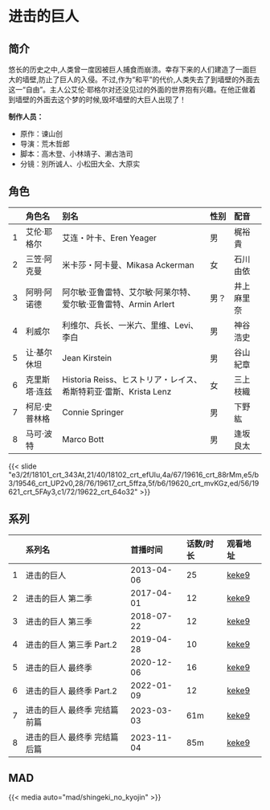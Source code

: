 # 进击的巨人


## 简介

悠长的历史之中,人类曾一度因被巨人捕食而崩溃。幸存下来的人们建造了一面巨大的墙壁,防止了巨人的入侵。不过,作为“和平”的代价,人类失去了到墙壁的外面去这一“自由”。主人公艾伦·耶格尔对还没见过的外面的世界抱有兴趣。在他正做着到墙壁的外面去这个梦的时候,毁坏墙壁的大巨人出现了！

**制作人员：**
- 原作：谏山创
- 导演：荒木哲郎
- 脚本：高木登、小林靖子、濑古浩司
- 分镜：別所诚人、小松田大全、大原实

## 角色

|     |   角色名   |   别名  | 性别 |  配音  |
|:--- |:------  |:----      |:---  |:--   |
| 1 | 艾伦·耶格尔 | 艾连・叶卡、Eren Yeager | 男 | 梶裕貴 |
| 2 | 三笠·阿克曼 | 米卡莎・阿卡曼、Mikasa Ackerman | 女 | 石川由依 |
| 3 | 阿明·阿诺德 | 阿尔敏·亚鲁雷特、艾尔敏·阿莱尔特、爱尔敏·亚鲁雷特、Armin Arlert | 男？ | 井上麻里奈 |
| 4 | 利威尔 | 利维尔、兵长、一米六、里维、Levi、李白 | 男 | 神谷浩史 |
| 5 | 让·基尔休坦 | Jean Kirstein | 男 | 谷山紀章 |
| 6 | 克里斯塔·连兹 | Historia Reiss、ヒストリア・レイス、希斯特莉亚·雷斯、Krista Lenz | 女 | 三上枝織 |
| 7 | 柯尼·史普林格 | Connie Springer | 男 | 下野紘 |
| 8 | 马可·波特 | Marco Bott | 男 | 逢坂良太 |

{{< slide "e3/2f/18101_crt_343At,21/40/18102_crt_efUIu,4a/67/19616_crt_88rMm,e5/b3/19546_crt_UP2v0,28/76/19617_crt_5ffza,5f/b6/19620_crt_mvKGz,ed/56/19621_crt_5FAy3,c1/72/19622_crt_64o32" >}}

## 系列

|     | 系列名              | 首播时间       | 话数/时长 | 观看地址                                                     |
| :-- | :--------------- | :--------- | :---- | :------------------------------------------------------- |
| 1   | 进击的巨人            | 2013-04-06 | 25    | [keke9](https://www.keke9.app/play/174851-4-136086.html) |
| 2   | 进击的巨人 第二季        | 2017-04-01 | 12    | [keke9](https://www.keke9.app/play/156444-4-136074.html) |
| 3   | 进击的巨人 第三季        | 2018-07-22 | 12    | [keke9](https://www.keke9.app/play/20145-4-136001.html)  |
| 4   | 进击的巨人 第三季 Part.2 | 2019-04-28 | 10    | [keke9](https://www.keke9.app/play/20145-4-136013.html)  |
| 5   | 进击的巨人 最终季        | 2020-12-06 | 16    | [keke9](https://www.keke9.app/play/20177-4-136335.html)  |
| 6   | 进击的巨人 最终季 Part.2 | 2022-01-09 | 12    | [keke9](https://www.keke9.app/play/178572-4-136320.html) |
| 7   | 进击的巨人 最终季 完结篇 前篇 | 2023-03-03 | 61m   | [keke9](https://www.keke9.app/play/212061-4-362350.html) |
| 8   | 进击的巨人 最终季 完结篇 后篇 | 2023-11-04 | 85m   | [keke9](https://www.keke9.app/play/214026-4-523770.html) |


## MAD

{{< media  auto="mad/shingeki_no_kyojin"  >}}
